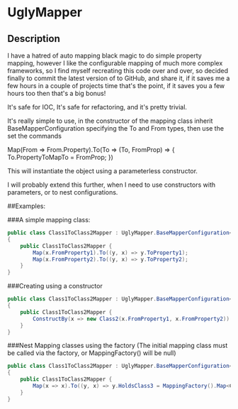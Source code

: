 # UglyMapper

## Description 
I have a hatred of auto mapping black magic to do simple property mapping, however I like the configurable mapping of much more complex frameworks, so I find myself recreating this code over and over, so decided finally to commit the latest version of to GitHub, and share it, if it saves me a few hours in a couple of projects time that's the point, if it saves you a few hours too then that's a big bonus!

It's safe for IOC, It's safe for refactoring, and it's pretty trivial.

It's really simple to use, in the constructor of the mapping class inherit BaseMapperConfiguration specifying the To and From types, then use the set the commands

Map(From => From.Property).To(To => (To, FromProp) => { To.PropertyToMapTo = FromProp; })

This will instantiate the object using a parameterless constructor.

I will probably extend this further, when I need to use constructors with parameters, or to nest configurations.


##Examples:

###A simple mapping class:
```C#
public class Class1ToClass2Mapper : UglyMapper.BaseMapperConfiguration<Class1, Class2>
{
	public Class1ToClass2Mapper {
		Map(x.FromProperty1).To((y, x) => y.ToProperty1);
		Map(x.FromProperty2).To((y, x) => y.ToProperty2);
	}
}
```

###Creating using a constructor
```C#
public class Class1ToClass2Mapper : UglyMapper.BaseMapperConfiguration<Class1, Class2>
{
	public Class1ToClass2Mapper {
		ConstructBy(x => new Class2(x.FromProperty1, x.FromProperty2))
	}
}
```

###Nest Mapping classes using the factory (The initial mapping class must be called via the factory, or MappingFactory() will be null)
```C#
public class Class1ToClass2Mapper : UglyMapper.BaseMapperConfiguration<Class1, Class2>
{
	public Class1ToClass2Mapper {
		Map(x => x).To((y, x) => y.HoldsClass3 = MappingFactory().Map<Class1, Class3>(x));
	}
}
```